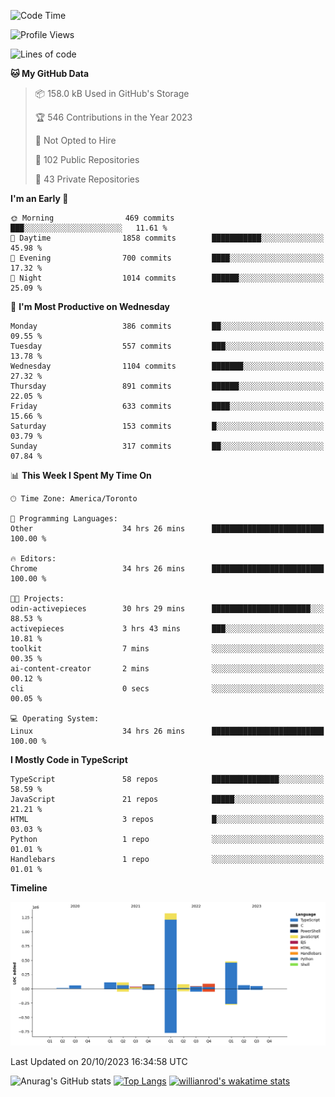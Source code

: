 <!--START_SECTION:waka-->
![Code Time](http://img.shields.io/badge/Code%20Time-783%20hrs%2054%20mins-blue)

![Profile Views](http://img.shields.io/badge/Profile%20Views-0-blue)

![Lines of code](https://img.shields.io/badge/From%20Hello%20World%20I%27ve%20Written-2.5%20million%20lines%20of%20code-blue)

**🐱 My GitHub Data** 

> 📦 158.0 kB Used in GitHub's Storage 
 > 
> 🏆 546 Contributions in the Year 2023
 > 
> 🚫 Not Opted to Hire
 > 
> 📜 102 Public Repositories 
 > 
> 🔑 43 Private Repositories 
 > 
**I'm an Early 🐤** 

```text
🌞 Morning                469 commits         ███░░░░░░░░░░░░░░░░░░░░░░   11.61 % 
🌆 Daytime                1858 commits        ███████████░░░░░░░░░░░░░░   45.98 % 
🌃 Evening                700 commits         ████░░░░░░░░░░░░░░░░░░░░░   17.32 % 
🌙 Night                  1014 commits        ██████░░░░░░░░░░░░░░░░░░░   25.09 % 
```
📅 **I'm Most Productive on Wednesday** 

```text
Monday                   386 commits         ██░░░░░░░░░░░░░░░░░░░░░░░   09.55 % 
Tuesday                  557 commits         ███░░░░░░░░░░░░░░░░░░░░░░   13.78 % 
Wednesday                1104 commits        ███████░░░░░░░░░░░░░░░░░░   27.32 % 
Thursday                 891 commits         ██████░░░░░░░░░░░░░░░░░░░   22.05 % 
Friday                   633 commits         ████░░░░░░░░░░░░░░░░░░░░░   15.66 % 
Saturday                 153 commits         █░░░░░░░░░░░░░░░░░░░░░░░░   03.79 % 
Sunday                   317 commits         ██░░░░░░░░░░░░░░░░░░░░░░░   07.84 % 
```


📊 **This Week I Spent My Time On** 

```text
🕑︎ Time Zone: America/Toronto

💬 Programming Languages: 
Other                    34 hrs 26 mins      █████████████████████████   100.00 % 

🔥 Editors: 
Chrome                   34 hrs 26 mins      █████████████████████████   100.00 % 

🐱‍💻 Projects: 
odin-activepieces        30 hrs 29 mins      ██████████████████████░░░   88.53 % 
activepieces             3 hrs 43 mins       ███░░░░░░░░░░░░░░░░░░░░░░   10.81 % 
toolkit                  7 mins              ░░░░░░░░░░░░░░░░░░░░░░░░░   00.35 % 
ai-content-creator       2 mins              ░░░░░░░░░░░░░░░░░░░░░░░░░   00.12 % 
cli                      0 secs              ░░░░░░░░░░░░░░░░░░░░░░░░░   00.05 % 

💻 Operating System: 
Linux                    34 hrs 26 mins      █████████████████████████   100.00 % 
```

**I Mostly Code in TypeScript** 

```text
TypeScript               58 repos            ███████████████░░░░░░░░░░   58.59 % 
JavaScript               21 repos            █████░░░░░░░░░░░░░░░░░░░░   21.21 % 
HTML                     3 repos             █░░░░░░░░░░░░░░░░░░░░░░░░   03.03 % 
Python                   1 repo              ░░░░░░░░░░░░░░░░░░░░░░░░░   01.01 % 
Handlebars               1 repo              ░░░░░░░░░░░░░░░░░░░░░░░░░   01.01 % 
```



**Timeline**

![Lines of Code chart](https://raw.githubusercontent.com/wise-introvert/wise-introvert/master/assets/bar_graph.png)


 Last Updated on 20/10/2023 16:34:58 UTC
<!--END_SECTION:waka-->

![Anurag's GitHub stats](https://github-readme-stats.vercel.app/api?username=wise-introvert&count_private=true&show_icons=true)
[![Top Langs](https://github-readme-stats.vercel.app/api/top-langs/?username=wise-introvert&langs_count=10)](https://github.com/anuraghazra/github-readme-stats)
[![willianrod's wakatime stats](https://github-readme-stats.vercel.app/api/wakatime?username=wiseintrovert)](https://github.com/anuraghazra/github-readme-stats)
